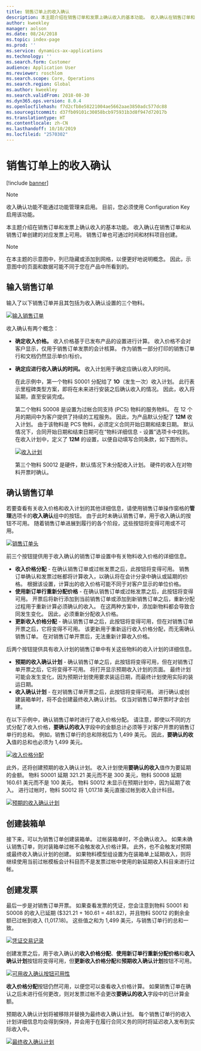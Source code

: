 ```yaml
---
title: 销售订单上的收入确认
description: 本主题介绍在销售订单和发票上确认收入的基本功能。 收入确认在销售订单和从销售订单创建的对应发票上可用。
author: kweekley
manager: aolson
ms.date: 08/24/2018
ms.topic: index-page
ms.prod: ''
ms.service: dynamics-ax-applications
ms.technology: ''
ms.search.form: Customer
audience: Application User
ms.reviewer: roschlom
ms.search.scope: Core, Operations
ms.search.region: Global
ms.author: kweekley
ms.search.validFrom: 2018-08-30
ms.dyn365.ops.version: 8.0.4
ms.openlocfilehash: f7d2cfb8e58221004ae5662aae3850adc577dc88
ms.sourcegitcommit: d37fb09101c30858bcb975931b3d8f947d72017b
ms.translationtype: HT
ms.contentlocale: zh-CN
ms.lasthandoff: 10/10/2019
ms.locfileid: "2570302"
---
```

# <a name="revenue-recognition-on-sales-orders"></a>销售订单上的收入确认

[!include [banner](../includes/banner.md)]

> [!NOTE]
> 收入确认功能不能通过功能管理来启用。 目前，您必须使用 Configuration Key 启用该功能。

本主题介绍在销售订单和发票上确认收入的基本功能。 收入确认在销售订单和从销售订单创建的对应发票上可用。 销售订单也可通过时间和材料项目创建。

> [!NOTE]
> 在本主题的示意图中，列已隐藏或添加到网格，以便更好地说明概念。 因此，示意图中的页面和数据可能不同于您在产品中所看到的。

## <a name="enter-a-sales-order"></a>输入销售订单

输入了以下销售订单并且其包括为收入确认设置的三个物料。

[![输入销售订单](./media/revenue-recognition-so-basic-sales-order-header.png)](./media/revenue-recognition-so-basic-sales-order-header.png)

收入确认有两个概念：

- **确定收入价格。** 收入价格基于已发布产品的设置进行计算。 收入价格不会对客户显示，仅用于销售订单发票的会计核算。 作为销售一部分打印的销售订单行和文档仍然显示单价/标价。
- **确定应进行收入确认的时间。** 收入计划用于确定应确认收入的时间。

    在此示例中，第一个物料 S0001 分配给了 **1O**（发生一次）收入计划。 此行表示里程碑类型方案，即将在未来进行安装之后确认收入的情况。 因此，收入将延期，直至安装完成。

    第二个物料 S0008 是设置为过帐合同支持 (PCS) 物料的服务物料。 在 12 个月的期间中为客户提供了持续的工程服务。 因此，为产品默认分配了 **12M** 收入计划。 由于该物料是 PCS 物料，必须定义合同开始日期和结束日期。 默认情况下，合同开始日期和结束日期可在“物料详细信息 - 设置”选项卡中找到。在收入计划中，定义了 **12M** 的设置，以便自动填写合同条款，如下图所示。

    [![收入计划](./media/revenue-recognition-so-basic-revenue-schedules.png)](./media/revenue-recognition-so-basic-revenue-schedules.png)

    第三个物料 S0012 是硬件，默认情况下未分配收入计划。 硬件的收入在对物料开票时确认。

## <a name="confirm-the-sales-order"></a>确认销售订单

若要查看有关收入价格和收入计划的其他详细信息，请使用销售订单操作窗格的**管理**选项卡的**收入确认**组中的按钮。 由于此时未确认销售订单，用于收入确认的按钮不可用。 随着销售订单进展到履行的各个阶段，这些按钮将变得可用或不可用。

[![销售订单头](./media/revenue-recognition-so-basic-sales-order-header-02.png)](./media/revenue-recognition-so-basic-sales-order-header-02.png)

前三个按钮提供用于收入确认的销售订单设置中有关物料收入价格的详细信息。

- **收入价格分配** - 在确认销售订单或过帐发票之后，此按钮将变得可用。 销售订单确认和发票过帐都将计算收入，以确认将在会计分录中确认或延期的价格。 根据该设置，计算出的收入价格可能不同于对客户显示的单位价格。
- **使用新订单行重新分配价格** - 在确认销售订单或过帐发票之后，此按钮将变得可用。 开票后将新行添加到当前销售订单或添加到新销售订单之后，重新分配过程用于重新计算必须确认的收入。 在这两种方案中，添加新物料都会导致合同发生变化。 因此，必须重新分配收入价格。
- **更新收入价格分配** - 确认销售订单之后，此按钮将变得可用，但在对销售订单开票之后，它将变得不可用。 该更新用于重新运行收入价格分配，而无需确认销售订单。 在对销售订单开票后，无法重新计算收入价格。

后两个按钮提供具有收入计划的销售订单中有关这些物料的收入计划的详细信息。

- **预期的收入确认计划** - 确认销售订单之后，此按钮将变得可用，但在对销售订单开票之后，它将变得不可用。 将打开显示预期收入计划的页面。 最终计划可能会发生变化，因为预期计划使用要求装运日期，而最终计划使用实际的装运日期。
- **收入确认计划** - 在对销售订单开票之后，此按钮将变得可用。 进行确认或创建装箱单时，将不会创建最终收入确认计划。 仅当对销售订单开票时才会创建。

在以下示例中，确认销售订单时进行了收入价格分配。 请注意，即使以不同的方式分配了收入价格，**要确认的收入**字段中的金额总计必须等于对客户开票的销售订单行的总和。 例如，销售订单行的总和除税后为 1,499 美元。 因此，**要确认的收入**值的总和也必须为 1,499 美元。

[![收入价格分配](./media/revenue-recognition-so-basic-revenue-price-allocation.png)](./media/revenue-recognition-so-basic-revenue-price-allocation.png)

此外，还将创建预期的收入确认计划。 收入计划使用**要确认的收入**值作为要延期的金额。 物料 S0001 延期 321.21 美元而不是 300 美元，物料 S0008 延期 160.61 美元而不是 100 美元。 物料 S0012 未显示在预期计划中，因为延期了收入。 进行过帐时，物料 S0012 将 1,017.18 美元直接过帐到收入会计科目。

[![预期的收入确认计划](./media/revenue-recognition-so-basic-expected-rev-rec-schedule.png)](./media/revenue-recognition-so-basic-expected-rev-rec-schedule.png)

## <a name="create-the-packing-slip"></a>创建装箱单

接下来，可以为销售订单创建装箱单。 过帐装箱单时，不会确认收入。 如果未确认销售订单，则对装箱单过帐不会触发收入价格计算。 此外，也不会触发对预期或最终收入确认计划的创建。 如果物料模型组设置为在装箱单上延期收入，则将继续使用当前过帐模板会计科目而不是发票过帐中使用的新延期收入科目来进行过帐。

## <a name="create-the-invoice"></a>创建发票

最后一步是对销售订单开票。 如果查看发票的凭证，您会注意到物料 S0001 和 S0008 的收入已延期 ($321.21 + 160.61 = 481.82)，并且物料 S0012 的剩余金额已过帐到收入 (1,017.18)。 这些值之和为 1,499 美元，与销售订单行的总和一致。

[![凭证交易记录](./media/revenue-recognition-so-voucher-transactions.png)](./media/revenue-recognition-so-voucher-transactions.png)

创建发票之后，用于收入确认的**收入价格分配**、**使用新订单行重新分配价格**和**收入确认计划**按钮将变得可用，但**更新收入价格分配**和**预期收入确认计划**按钮不可用。

[![可用收入确认按钮可用性](./media/revenue-recognition-so-basic-after-invoice-buttons.png)](./media/revenue-recognition-so-basic-after-invoice-buttons.png)

**收入价格分配**按钮仍然可用，以便您可以查看收入价格计算。 如果销售订单在确认之后未进行任何更改，则对发票过帐不会更改**要确认的收入**字段中的已计算金额。

预期收入确认计划将被移除并替换为最终收入确认计划。 每个销售订单行的收入计划详细信息均会得到保持，并会用于在履行合同义务的同时将延迟收入发布到实际收入中。

[![最终收入确认计划](./media/revenue-recognition-so-revenue-recognition-schedule.png)](./media/revenue-recognition-so-revenue-recognition-schedule.png)
